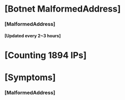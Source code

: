 # [Botnet MalformedAddress]
### [MalformedAddress]
#### [Updated every 2~3 hours]

# [Counting 1894 IPs]

# [Symptoms] 
###   [MalformedAddress]
